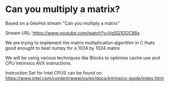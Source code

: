 # Can you multiply a matrix?

Based on a GeoHot stream "Can you multiply a matrix" 

Stream URL: https://www.youtube.com/watch?v=VgSQ1GOC86s

We are trying to implement the matrix multiplication algorithm in C thats good enought to beat numpy for a 1024 by 1024 matrix

We will be using various techniques like Blocks to optimise cache use and CPU intrinsics AVX instructions.

Instruction Set for Intel CPUS can be found on https://www.intel.com/content/www/us/en/docs/intrinsics-guide/index.html
 
